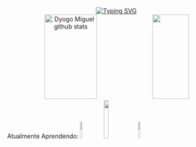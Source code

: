 <div align = "center">
<a href="https://git.io/typing-svg"><img src="https://readme-typing-svg.herokuapp.com?font=Fira+Code&pause=1000&center=true&vCenter=true&width=435&lines=Welcome!+°▽°;My+name+is+Dyogo+Floriani;I'm+a+JAVA+student+˙▿˙" alt="Typing SVG" /></a>
</div>
<div align="center">  
  <img width="49%" height="195px" src="https://github-readme-stats.vercel.app/api?username=DyogoMiguel&show_icons=true&count_private=true&hide_border=true&title_color=ffffff&icon_color=01C231&text_color=f6f5f4&bg_color=0d1117" alt="Dyogo Miguel github stats" /> 
  <img width="41%" height="195px" src="https://github-readme-stats.vercel.app/api/top-langs/?username=DyogoMiguel&layout=compact&hide_border=true&title_color=ffffff&text_color=f6f5f4&bg_color=0d1117" />
</div>
<div align="left">
  <h2">Atualmente Aprendendo:</h2>
  <img width=10% src="https://upload.wikimedia.org/wikipedia/en/thumb/3/30/Java_programming_language_logo.svg/800px-Java_programming_language_logo.svg.png" />
  <img width=15% src="https://upload.wikimedia.org/wikipedia/commons/thumb/6/61/HTML5_logo_and_wordmark.svg/800px-HTML5_logo_and_wordmark.svg.png" />
  <img width=10% src="https://upload.wikimedia.org/wikipedia/commons/thumb/d/d5/CSS3_logo_and_wordmark.svg/1200px-CSS3_logo_and_wordmark.svg.png" />
</div>
